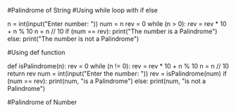 #Palindrome of String
#Using while loop with if else

n = int(input("Enter number: "))
num = n
rev = 0
while (n > 0):
    rev = rev * 10 + n % 10
    n = n // 10
if (num == rev):
    print("The number is a Palindrome")
else:
    print("The number is not a Palindrome")

#Using def function

def isPalindrome(n):
    rev = 0
    while (n != 0):
        rev = rev * 10 + n % 10
        n = n // 10
    return rev
num = int(input("Enter the number: "))
rev = isPalindrome(num)
if (num == rev):
    print(num, "is a Palindrome")
else:
    print(num, "is not a Palindrome")
    
#Palindrome of Number
